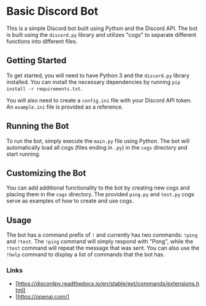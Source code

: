 

# Basic Discord Bot  
This is a simple Discord bot built using Python and the Discord API. The bot is built using the `discord.py` library and utilizes "cogs" to separate different functions into different files.  
  
## Getting Started  
To get started, you will need to have Python 3 and the `discord.py` library installed. You can install the necessary dependencies by running `pip install -r requirements.txt`.  
  
You will also need to create a `config.ini` file with your Discord API token. An `example.ini` file is provided as a reference.  
  
## Running the Bot  
To run the bot, simply execute the `main.py` file using Python. The bot will automatically load all cogs (files ending in `.py`) in the `cogs` directory and start running.  
  
## Customizing the Bot  
You can add additional functionality to the bot by creating new cogs and placing them in the `cogs` directory. The provided `ping.py` and `test.py` cogs serve as examples of how to create and use cogs.  
  
## Usage  
The bot has a command prefix of `!` and currently has two commands: `!ping` and `!test`. The `!ping` command will simply respond with "Pong", while the `!test` command will repeat the message that was sent. You can also use the `!help` command to display a list of commands that the bot has.  
  
### Links  
* [https://discordpy.readthedocs.io/en/stable/ext/commands/extensions.html]  
* [https://openai.com/]
